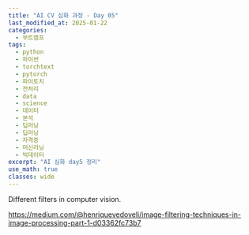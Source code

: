 ```yaml
---
title: "AI CV 심화 과정 - Day 05"
last_modified_at: 2025-01-22
categories:
  - 부트캠프
tags:
  - python
  - 파이썬
  - torchtext
  - pytorch
  - 파이토치
  - 전처리
  - data
  - science
  - 데이터
  - 분석
  - 딥러닝
  - 딥러닝
  - 자격증
  - 머신러닝
  - 빅데이터
excerpt: "AI 심화 day5 정리"
use_math: true
classes: wide
---
```



Different filters in computer vision.

<https://medium.com/@henriquevedoveli/image-filtering-techniques-in-image-processing-part-1-d03362fc73b7>
